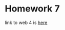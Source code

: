 # Homework 7

link to web 4 is [here](https://in-info-web4.informatics.iupui.edu/~ramimarc/n315/homework7/dist/)
